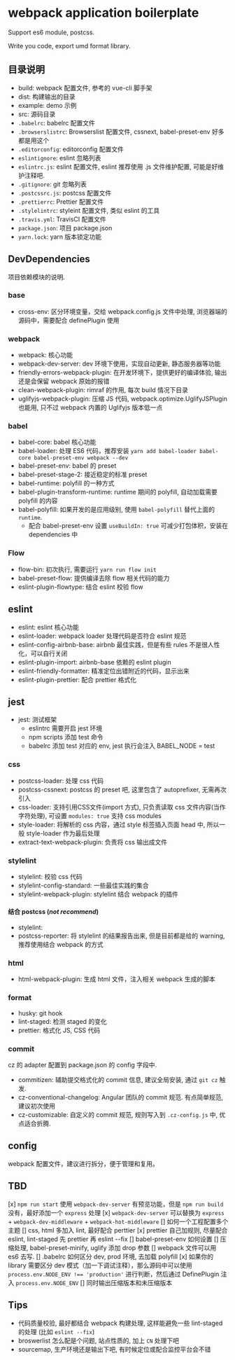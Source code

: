 # webpack application boilerplate

Support es6 module, postcss.

Write you code, export umd format library.

## 目录说明

- build: webpack 配置文件, 参考的 vue-cli 脚手架
- dist: 构建输出的目录
- example: demo 示例
- src: 源码目录
- `.babelrc`: babelrc 配置文件
- `.browserslistrc`: Browserslist 配置文件, cssnext, babel-preset-env 好多都是用这个
- `.editorconfig`: editorconfig 配置文件
- `eslintignore`: eslint 忽略列表
- `eslintrc.js`: eslint 配置文件, eslint 推荐使用 .js 文件维护配置, 可能是好维护注释吧.
- `.gitignore`: git 忽略列表
- `.postcssrc.js`: postcss 配置文件
- `.prettierrc`: Prettier 配置文件
- `.stylelintrc`: styleint 配置文件, 类似 eslint 的工具
- `.travis.yml`: TravisCI 配置文件
- `package.json`: 项目 package.json
- `yarn.lock`: yarn 版本锁定功能

## DevDependencies

项目依赖模块的说明.

### base

- cross-env: 区分环境变量，交给 webpack.config.js 文件中处理, 浏览器端的源码中，需要配合 definePlugin 使用

### webpack

- webpack: 核心功能
- webpack-dev-server: dev 环境下使用，实现自动更新, 静态服务器等功能
- friendly-errors-webpack-plugin: 在开发环境下，提供更好的编译体验, 输出还是会保留 webpack 原始的报错
- clean-webpack-plugin: rimraf 的作用, 每次 build 情况下目录
- uglifyjs-webpack-plugin: 压缩 JS 代码, webpack.optimize.UglifyJSPlugin 也能用, 只不过 webpack 内置的 Uglifyjs 版本低一点

### babel

- babel-core: babel 核心功能
- babel-loader: 处理 ES6 代码，推荐安装 `yarn add babel-loader babel-core babel-preset-env webpack --dev`
- babel-preset-env: babel 的 preset
- babel-preset-stage-2: 接近稳定的标准 preset
- babel-runtime: polyfill 的一种方式
- babel-plugin-transform-runtime: runtime 期间的 polyfill, 自动加载需要 polyfill 的内容
- babel-polyfill: 如果开发的是应用级别, 使用 `babel-polyfill` 替代上面的 `runtime`.
  - 配合 babel-preset-env 设置 `useBuildIn: true` 可减少打包体积，安装在 dependencies 中

### Flow

- flow-bin: 初次执行, 需要运行 `yarn run flow init`
- babel-preset-flow: 提供编译去除 flow 相关代码的能力
- eslint-plugin-flowtype: 结合 eslint 校验 flow


## eslint

- eslint: eslint 核心功能
- eslint-loader: webpack loader 处理代码是否符合 eslint 规范
- eslint-config-airbnb-base: airbnb 最佳实践，但是有些 rules 不是很人性化，可以自行关闭
- eslint-plugin-import: airbnb-base 依赖的 eslint plugin
- eslint-friendly-formatter: 精准定位出错附近的代码，显示出来
- eslint-plugin-prettier: 配合 prettier 格式化

## jest

- jest: 测试框架
  - eslintrc 需要开启 jest 环境
  - npm scripts 添加 test 命令
  - babelrc 添加 test 对应的 env, jest 执行会注入 BABEL_NODE = test

### css

- postcss-loader: 处理 css 代码
- postcss-cssnext: postcss 的 preset 吧, 这里包含了 autoprefixer, 无需再次引入
- css-loader: 支持引用CSS文件(import 方式), 只负责读取 css 文件内容(当作字符处理), 可设置 `modules: true` 支持 css modules
- style-loader: 将解析的 css 内容，通过 style 标签插入页面 head 中, 所以一般 style-loader 作为最后处理
- extract-text-webpack-plugin: 负责将 css 输出成文件

### stylelint

- stylelint: 校验 css 代码
- stylelint-config-standard: 一些最佳实践的集合
- stylelint-webpack-plugin: stylelint 结合 webpack 的插件

#### 结合 postcss (*not recommend*)

- stylelint:
- postcss-reporter: 将 stylelint 的结果报告出来, 但是目前都是给的 warning, 推荐使用结合 webpack 的方式

### html

- html-webpack-plugin: 生成 html 文件，注入相关 webpack 生成的脚本

### format

- husky: git hook
- lint-staged: 检测 staged 的变化
- prettier: 格式化 JS, CSS 代码

### commit
cz 的 adapter 配置到 package.json 的 config 字段中.

- commitizen: 辅助提交格式化的 commit 信息, 建议全局安装, 通过 `git cz` 触发.
- cz-conventional-changelog: Angular 团队的 commit 规范. 有点简单规范, 建议初次使用
- cz-customizable: 自定义的 commit 规范, 规则写入到 `.cz-config.js` 中, 优点适合折腾.

## config

webpack 配置文件，建议进行拆分，便于管理和复用。

## TBD

[x] `npm run start` 使用 `webpack-dev-server` 有预览功能，但是 `npm run build` 没有，最好添加一个 `express` 处理
[x] `webpack-dev-server` 可以替换为 `express` + `webpack-dev-middleware` + `webpack-hot-middleware`
[] 如何一个工程配置多个主题
[] css, html 多加入 lint, 最好配合 perttier
[x] prettier 自己加规则, 尽量配合 eslint, lint-staged 先 prettier 再 eslint --fix
[] babel-preset-env 如何设置
[] 压缩处理, babel-preset-minify, uglify 添加 drop 参数
[] webpack 文件可以用 es6 去写.
[] .babelrc 如何区分 dev, prod 环境, 去加载 polyfill
[x] 如果你的 library 需要区分 dev 模式（加一下调试注释），那么源码中可以使用 `process.env.NODE_ENV !== 'production'` 进行判断，然后通过 DefinePlugin 注入 `process.env.NODE_ENV`
[] 同时输出压缩版本和未压缩版本

## Tips

- 代码质量校验, 最好都结合 webpack 构建处理, 这样能避免一些 lint-staged 的处理 (比如 `eslint --fix`)
- broswerlist 怎么配是个问题, 站点性质的, 加上 `CN` 处理下吧
- sourcemap, 生产环境还是输出下吧, 有时候定位或配合监控平台会不错
